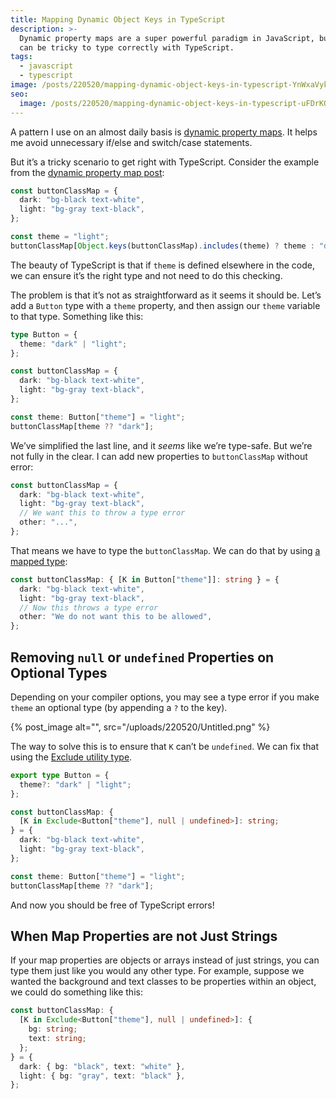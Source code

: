 ```yaml
---
title: Mapping Dynamic Object Keys in TypeScript
description: >-
  Dynamic property maps are a super powerful paradigm in JavaScript, but they
  can be tricky to type correctly with TypeScript.
tags:
  - javascript
  - typescript
image: /posts/220520/mapping-dynamic-object-keys-in-typescript-YnWxaVyk.png
seo:
  image: /posts/220520/mapping-dynamic-object-keys-in-typescript-uFDrKQSV--meta.png
---
```


A pattern I use on an almost daily basis is [dynamic property maps](https://www.seancdavis.com/posts/use-dynamic-property-maps-over-switch-case-statements/). It helps me avoid unnecessary if/else and switch/case statements.

But it’s a tricky scenario to get right with TypeScript. Consider the example from the [dynamic property map post](https://www.seancdavis.com/posts/use-dynamic-property-maps-over-switch-case-statements/):

```typescript
const buttonClassMap = {
  dark: "bg-black text-white",
  light: "bg-gray text-black",
};

const theme = "light";
buttonClassMap[Object.keys(buttonClassMap).includes(theme) ? theme : "dark"];
```

The beauty of TypeScript is that if `theme` is defined elsewhere in the code, we can ensure it’s the right type and not need to do this checking.

The problem is that it’s not as straightforward as it seems it should be. Let’s add a `Button` type with a `theme` property, and then assign our `theme` variable to that type. Something like this:

```typescript
type Button = {
  theme: "dark" | "light";
};

const buttonClassMap = {
  dark: "bg-black text-white",
  light: "bg-gray text-black",
};

const theme: Button["theme"] = "light";
buttonClassMap[theme ?? "dark"];
```

We’ve simplified the last line, and it _seems_ like we’re type-safe. But we’re not fully in the clear. I can add new properties to `buttonClassMap` without error:

```typescript
const buttonClassMap = {
  dark: "bg-black text-white",
  light: "bg-gray text-black",
  // We want this to throw a type error
  other: "...",
};
```

That means we have to type the `buttonClassMap`. We can do that by using [a mapped type](https://www.typescriptlang.org/docs/handbook/2/mapped-types.html):

```typescript
const buttonClassMap: { [K in Button["theme"]]: string } = {
  dark: "bg-black text-white",
  light: "bg-gray text-black",
  // Now this throws a type error
  other: "We do not want this to be allowed",
};
```

## Removing `null` or `undefined` Properties on Optional Types

Depending on your compiler options, you may see a type error if you make `theme` an optional type (by appending a `?` to the key).

{% post_image alt="", src="/uploads/220520/Untitled.png" %}

The way to solve this is to ensure that `K` can’t be `undefined`. We can fix that using the [Exclude](https://www.typescriptlang.org/docs/handbook/utility-types.html#excludeuniontype-excludedmembers)[ utility type](https://www.typescriptlang.org/docs/handbook/utility-types.html#excludeuniontype-excludedmembers).

```typescript
export type Button = {
  theme?: "dark" | "light";
};

const buttonClassMap: {
  [K in Exclude<Button["theme"], null | undefined>]: string;
} = {
  dark: "bg-black text-white",
  light: "bg-gray text-black",
};

const theme: Button["theme"] = "light";
buttonClassMap[theme ?? "dark"];
```

And now you should be free of TypeScript errors!

## When Map Properties are not Just Strings

If your map properties are objects or arrays instead of just strings, you can type them just like you would any other type. For example, suppose we wanted the background and text classes to be properties within an object, we could do something like this:

```typescript
const buttonClassMap: {
  [K in Exclude<Button["theme"], null | undefined>]: {
    bg: string;
    text: string;
  };
} = {
  dark: { bg: "black", text: "white" },
  light: { bg: "gray", text: "black" },
};
```
